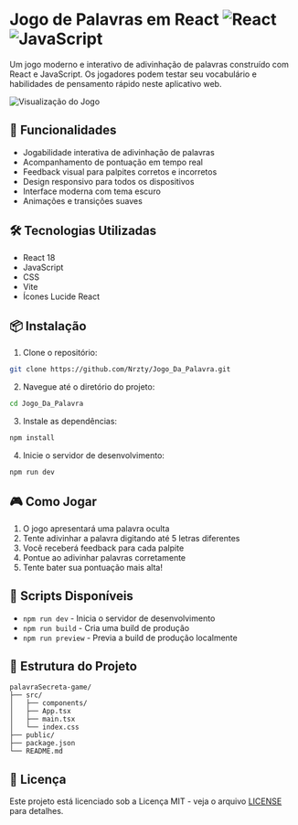 # Jogo de Palavras em React ![React](https://img.shields.io/badge/React-20232A?style=for-the-badge&logo=react&logoColor=61DAFB) ![JavaScript](https://img.shields.io/badge/JavaScript-F7DF1E?style=for-the-badge&logo=javascript&logoColor=black)

Um jogo moderno e interativo de adivinhação de palavras construído com React e JavaScript. Os jogadores podem testar seu vocabulário e habilidades de pensamento rápido neste aplicativo web.

![Visualização do Jogo](https://i.imgur.com/T4XRm0j.png)

## 🚀 Funcionalidades

- Jogabilidade interativa de adivinhação de palavras
- Acompanhamento de pontuação em tempo real
- Feedback visual para palpites corretos e incorretos
- Design responsivo para todos os dispositivos
- Interface moderna com tema escuro
- Animações e transições suaves

## 🛠️ Tecnologias Utilizadas

- React 18
- JavaScript
- CSS
- Vite
- Ícones Lucide React

## 📦 Instalação

1. Clone o repositório:
```bash
git clone https://github.com/Nrzty/Jogo_Da_Palavra.git
```

2. Navegue até o diretório do projeto:
```bash
cd Jogo_Da_Palavra
```

3. Instale as dependências:
```bash
npm install
```

4. Inicie o servidor de desenvolvimento:
```bash
npm run dev
```

## 🎮 Como Jogar

1. O jogo apresentará uma palavra oculta
2. Tente adivinhar a palavra digitando até 5 letras diferentes
3. Você receberá feedback para cada palpite
4. Pontue ao adivinhar palavras corretamente
5. Tente bater sua pontuação mais alta!

## 🔧 Scripts Disponíveis

- `npm run dev` - Inicia o servidor de desenvolvimento
- `npm run build` - Cria uma build de produção
- `npm run preview` - Previa a build de produção localmente

## 📝 Estrutura do Projeto

```
palavraSecreta-game/
├── src/
│   ├── components/
│   ├── App.tsx
│   ├── main.tsx
│   └── index.css
├── public/
├── package.json
└── README.md
```

## 📄 Licença

Este projeto está licenciado sob a Licença MIT - veja o arquivo [LICENSE](LICENSE) para detalhes.
